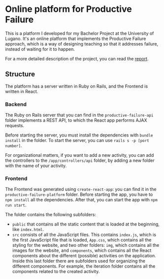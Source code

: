 # Online platform for Productive Failure
This is a platform I developed for my Bachelor Project at the University of Lugano. It's an online platform that implements the Productive Failure approach, which is a way of designing teaching so that it addresses failure, instead of waiting for it to happen. 

For a more detailed description of the project, you can read the [report](report/SusannaRiccardi.pdf).

## Structure
The platform has a server written in Ruby on Rails, and the Frontend is written in React. 

### Backend
The Ruby on Rails server that you can find in the `productive-failure-api` folder implements a REST API, to which the React app performs AJAX requests.

Before starting the server, you must install the dependencies with `bundle install` in the folder. To start the server, you can use `rails s -p [port number]`.

For organizational matters, if you want to add a new activity, you can add the controllers to the `/app/controllers/api` folder, by adding a new folder with the name of your activity.

### Frontend
The Frontend was generated using `create-react-app`: you can find it in the `productive-failure-platform` folder. Before starting the app, you have to `npm install` all the dependencies. After that, you can start the app with `npm run start`. 

The folder contains the following subfolders:
- `public` that contains all the static content that is loaded at the beginning, like `index.html`.
- `src` consists of all the JavaScript files. This contains `index.js`, which is the first JavaScript file
that is loaded, `App.css`, which contains all the styling for the website, and two other folders:
`img`, which contains all the images for the website, and `components`, which contains all the
React components about the different (possible) activities on the application. Inside this
last folder there are subfolders used for organizing the different components. For example, the iteration folder contains all the components related to the created activity.
